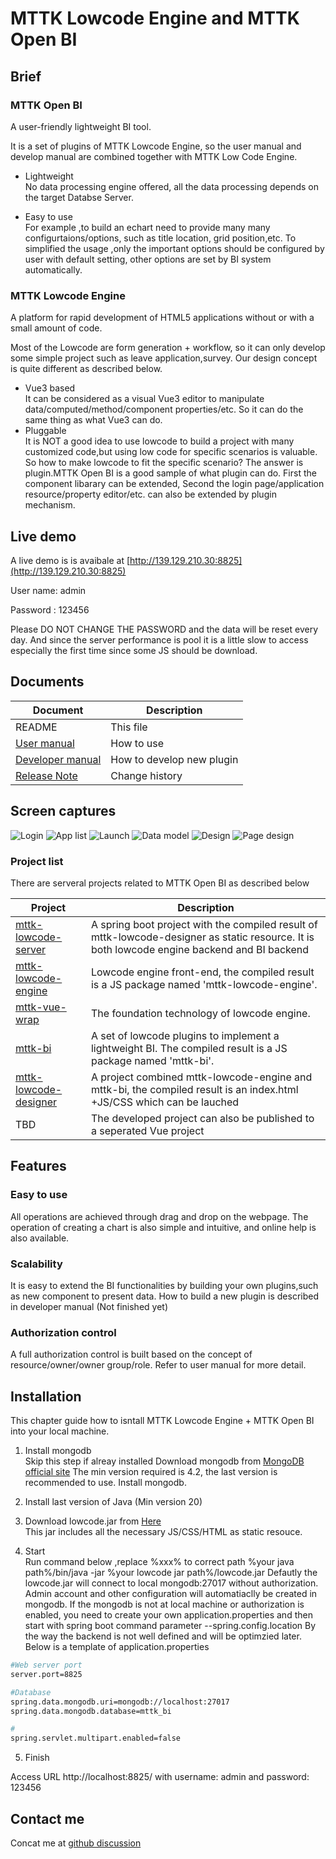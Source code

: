 # MTTK Lowcode Engine and MTTK Open BI

## Brief

### MTTK Open BI

A user-friendly lightweight BI tool.

It is a set of plugins of MTTK Lowcode Engine, so the user manual and develop manual are combined together with MTTK Low Code Engine.

- Lightweight  
  No data processing engine offered, all the data processing depends on the target Databse Server. 

- Easy to use  
  For example ,to build an echart need to provide many many configurtaions/options, such as title location, grid position,etc. To simplified the usage ,only the important options should be configured by user with default setting, other options are set by BI system automatically.

### MTTK Lowcode Engine

A platform for rapid development of HTML5 applications without or with a small amount of code. 

Most of the Lowcode are form generation + workflow, so it can only develop some simple project such as leave application,survey. Our design concept is quite different as described below.

- Vue3 based  
It can be considered as a visual Vue3 editor to manipulate data/computed/method/component properties/etc. So it can do the same thing as what Vue3 can do.  
- Pluggable  
   It is NOT a good idea to use lowcode to build a project with many customized code,but using low code for specific scenarios is valuable. So how to make lowcode to fit the specific scenario? The answer is plugin.MTTK Open BI is a good sample of what plugin can do. First the component libarary can be extended, Second the login page/application resource/property editor/etc. can also be extended by plugin mechanism.

## Live demo

A live demo is  is avaibale at [http://139.129.210.30:8825](http://139.129.210.30:8825)

User name: admin 

Password : 123456

Please DO NOT CHANGE THE PASSWORD and the data will be reset every day.
And since the server performance is pool it is a little slow to access especially the first time since some JS should be download.

## Documents

|Document|Description|
|---|---|
|README|This file|
|[User manual](https://github.com/jamie-mttk/mttk-lowcode-designer/blob/master/UserManual.md)| How to use|
|[Developer manual](https://github.com/jamie-mttk/mttk-lowcode-designer/master/DeveloperManual.md)|How to develop new plugin|
|[Release Note](https://github.com/jamie-mttk/mttk-lowcode-designer/blob/master/ReleaseNote.md)|Change history|

## Screen captures

![Login](https://github.com/jamie-mttk/mttk-lowcode-designer/blob/master/src/screenCaptures/login.png)
![App list](https://github.com/jamie-mttk/mttk-lowcode-designer/blob/master/src/screenCaptures/app_list.png)
![Launch](https://github.com/jamie-mttk/mttk-lowcode-designer/blob/master/src/screenCaptures/launch.png)
![Data model](https://github.com/jamie-mttk/mttk-lowcode-designer/blob/master/src/screenCaptures/data_model.png)
![Design](https://github.com/jamie-mttk/mttk-lowcode-designer/blob/master/src/screenCaptures/design.png)
![Page design](https://github.com/jamie-mttk/mttk-lowcode-designer/blob/master/src/screenCaptures/single_page.png)

### Project list

There are serveral projects related to MTTK Open BI as described below

|Project|Description|
|---|---|
|[mttk-lowcode-server](https://github.com/jamie-mttk/mttk-lowcode-server) | A spring boot project with the compiled result of mttk-lowcode-designer as static resource. It is both lowcode engine backend and BI backend |
|[mttk-lowcode-engine](https://github.com/jamie-mttk/mttk-lowcode-engine) | Lowcode engine front-end, the compiled result is a JS package named 'mttk-lowcode-engine'.|
|[mttk-vue-wrap](https://github.com/jamie-mttk/mttk-vue-wrap) | The foundation technology of lowcode engine.|
|[mttk-bi](https://github.com/jamie-mttk/mttk-bi) | A set of lowcode plugins to implement a lightweight BI. The compiled result is a JS package named 'mttk-bi'.|
|[mttk-lowcode-designer](https://github.com/jamie-mttk/mttk-lowcode-designer) |A project combined mttk-lowcode-engine and mttk-bi, the compiled result is an index.html +JS/CSS which can be lauched|
|TBD|The developed project can also be published to a seperated Vue project|

## Features

### Easy to use

All operations are achieved through drag and drop on the webpage. The operation of creating a chart is also simple and intuitive, and online help is also available.

### Scalability

It is easy to extend the BI functionalities by building your own plugins,such as new component to present data.
How to build a new plugin is described in developer manual (Not finished yet)

### Authorization control

A full authorization control is built based on the concept of resource/owner/owner group/role. Refer to user manual for more detail.

## Installation

This chapter guide how to isntall MTTK Lowcode Engine + MTTK Open BI into your local machine.

1. Install mongodb  
    Skip this step if alreay installed
    Download mongodb from [MongoDB official site](https://www.mongodb.com/)
    The min version required is 4.2, the last version is recommended to use.
    Install mongodb.
2. Install last version of Java (Min version 20)  
3. Download lowcode.jar from [Here](https://github.com/jamie-mttk/mttk_lowcode_api/blob/main/lowcode.jar)  
    This jar includes all the necessary JS/CSS/HTML as static resouce.

4. Start  
   Run command below ,replace %xxx% to correct path
   %your java path%/bin/java -jar %your lowcode jar path%/lowcode.jar
   Defautly the lowcode.jar will connect to local mongodb:27017 without authorization. Admin account and other configuration will automatiaclly be created in mongodb.
   If the mongodb is not at local machine or authorization is enabled, you need to create your own application.properties and then start with spring boot command parameter --spring.config.location
   By the way the backend is not well defined and will be optimzied later.
   Below is a template of application.properties

```sh
#Web server port
server.port=8825

#Database
spring.data.mongodb.uri=mongodb://localhost:27017
spring.data.mongodb.database=mttk_bi

#
spring.servlet.multipart.enabled=false
```

5. Finish

  Access URL  http://localhost:8825/ with username: admin and password: 123456

## Contact me

Concat me at [github discussion](https://github.com/jamie-mttk/mttk-lowcode-designer/discussions)